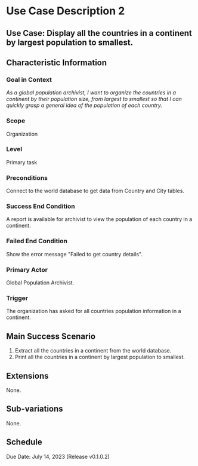 # Use Case Description 2	

## Use Case: Display all the countries in a continent by largest population to smallest. 

## Characteristic Information

### Goal in Context
*As a global population archivist, I want to organize the countries in a continent by their population size, from largest to smallest so that I can quickly grasp a general idea of the population of each country.*

### Scope
Organization

### Level
Primary task

### Preconditions
Connect to the world database to get data from Country and City tables. 

### Success End Condition
A report is available for archivist to view the population of each country in a continent. 

### Failed End Condition
Show the error message "Failed to get country details".

### Primary Actor
Global Population Archivist. 

### Trigger
The organization has asked for all countries population information in a continent. 

## Main Success Scenario
1. Extract all the countries in a continent from the world database. 
2. Print all the countries in a continent by largest population to smallest. 

## Extensions
None.

## Sub-variations
None.

## Schedule
Due Date: July 14, 2023 (Release v0.1.0.2)


